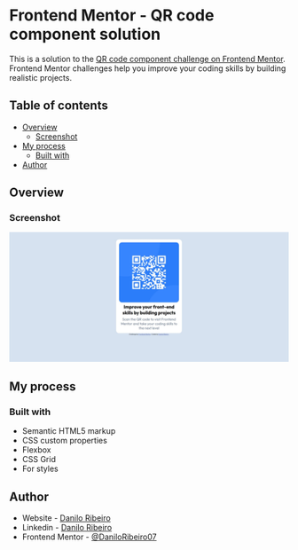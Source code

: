 # Frontend Mentor - QR code component solution

This is a solution to the [QR code component challenge on Frontend Mentor](https://www.frontendmentor.io/challenges/qr-code-component-iux_sIO_H). Frontend Mentor challenges help you improve your coding skills by building realistic projects.

## Table of contents

- [Overview](#overview)
  - [Screenshot](#screenshot)
- [My process](#my-process)
  - [Built with](#built-with)
- [Author](#author)

## Overview

### Screenshot

![Screenshot](docs/screenshot.jpeg)

## My process

### Built with

- Semantic HTML5 markup
- CSS custom properties
- Flexbox
- CSS Grid
- For styles

## Author

- Website - [Danilo Ribeiro](https://daniloribeiro07.github.io/)
- Linkedin - [Danilo Ribeiro](https://www.linkedin.com/in/danilorib/)
- Frontend Mentor - [@DaniloRibeiro07](https://www.frontendmentor.io/profile/DaniloRibeiro07)
